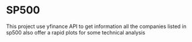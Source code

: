 # SP500 


This project use yfinance API to get information all the companies listed in sp500 also offer a rapid plots for some technical analysis






